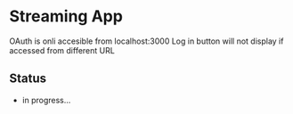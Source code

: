 # Streaming App

OAuth is onli accesible from localhost:3000 Log in button will not display if accessed from different URL

## Status

- in progress...
